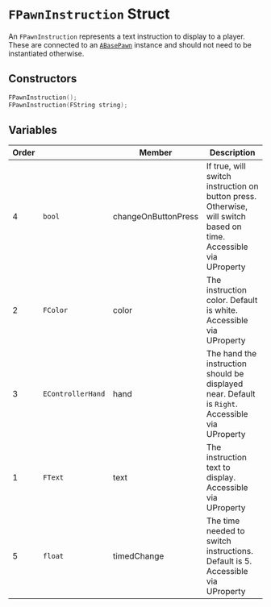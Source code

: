 # `FPawnInstruction` Struct

An `FPawnInstruction` represents a text instruction to display to a player. These are connected to an [`ABasePawn`](./ABasePawn.md) instance and should not need to be instantiated otherwise.

## Constructors

```cpp
FPawnInstruction();
FPawnInstruction(FString string);
```

## Variables

| Order | | Member | Description |
| --- | --- | --- | --- |
| 4 | `bool` | changeOnButtonPress | If true, will switch instruction on button press. Otherwise, will switch based on time. Accessible via UProperty |
| 2 | `FColor` | color | The instruction color. Default is white. Accessible via UProperty |
| 3 | `EControllerHand` | hand | The hand the instruction should be displayed near. Default is `Right`. Accessible via UProperty |
| 1 | `FText` | text | The instruction text to display. Accessible via UProperty |
| 5 | `float` | timedChange | The time needed to switch instructions. Default is 5. Accessible via UProperty |
